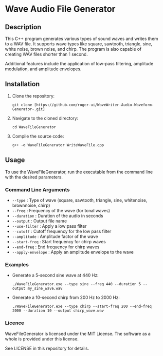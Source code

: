 # Wave Audio File Generator

## Description
This C++ program generates various types of sound waves and writes them to a WAV file. It supports wave types like square, sawtooth, triangle, sine, white noise, brown noise, and chirp. The program is also capable of creating WAV files shorter than 1 second. 

Additional features include the application of low-pass filtering, amplitude modulation, and amplitude envelopes.

## Installation

1. Clone the repository:
   ```
   git clone [https://github.com/roger-ui/WaveWriter-Audio-Waveform-Generator-.git]
   ```
2. Navigate to the cloned directory:
   ```
   cd WaveFileGenerator
   ```
3. Compile the source code:
   ```
   g++ -o WaveFileGenerator WriteWaveFile.cpp
   ```


## Usage

To use the WaveFileGenerator, run the executable from the command line with the desired parameters.

### Command Line Arguments

- `--type` : Type of wave (square, sawtooth, triangle, sine, whitenoise, brownnoise, chirp)
- `--freq` : Frequency of the wave (for tonal waves)
- `--duration` : Duration of the audio in seconds
- `--output` : Output file name
- `--use-filter` : Apply a low pass filter
- `--cutoff` : Cutoff frequency for the low pass filter
- `--amplitude` : Amplitude factor of the wave
- `--start-freq` : Start frequency for chirp waves
- `--end-freq` : End frequency for chirp waves
- `--apply-envelope` : Apply an amplitude envelope to the wave

### Examples

- Generate a 5-second sine wave at 440 Hz:
  ```
  ./WaveFileGenerator.exe --type sine --freq 440 --duration 5 --output my_sine_wave.wav
  ```
- Generate a 10-second chirp from 200 Hz to 2000 Hz:
  ```
  ./WaveFileGenerator.exe --type chirp --start-freq 200 --end-freq 2000 --duration 10 --output chirp_wave.wav
  ```

### Licence 

WaveFileGenerator is licensed under the MIT License. The software as a whole is provided under this license. 

See LICENSE in this repository for details.